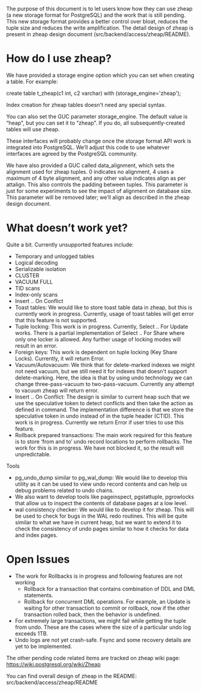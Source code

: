 The purpose of this document is to let users know how they can use zheap (a new
storage format for PostgreSQL) and the work that is still pending.  This new
storage format provides a better control over bloat, reduces the tuple size
and reduces the write amplification. The detail design of zheap is present in
zheap design document (src/backend/access/zheap/README).

How do I use zheap?
===================

We have provided a storage engine option which you can set when creating a table.
For example:

create table t_zheap(c1 int, c2 varchar) with (storage_engine='zheap');

Index creation for zheap tables doesn't need any special syntax.

You can also set the GUC parameter storage_engine.  The default value is
“heap", but you can set it to “zheap”.  If you do, all subsequently-created
tables will use zheap.

These interfaces will probably change once the storage format API work is
integrated into PostgreSQL.  We’ll adjust this code to use whatever interfaces
are agreed by the PostgreSQL community.

We have also provided a GUC called data_alignment, which sets the alignment
used for zheap tuples. 0 indicates no alignment, 4 uses a maximum of 4 byte
alignment, and any other value indicates align as per attalign.  This also
controls the padding between tuples. This parameter is just for some
experiments to see the impact of alignment on database size.  This parameter
will be removed later; we’ll align as described in the zheap design document.

What doesn’t work yet?
======================

Quite a bit.  Currently unsupported features include:

- Temporary and unlogged tables
- Logical decoding
- Serializable isolation
- CLUSTER
- VACUUM FULL
- TID scans
- Index-only scans
- Insert .. On Conflict
- Toast tables:  We would like to store toast table data in zheap, but this is
currently work in progress.  Currently, usage of toast tables will get error
that this feature is not supported.
- Tuple locking: This work is in progress.  Currently, Select .. For Update
works.  There is a partial implementation of Select .. For Share where only
one locker is allowed.  Any further usage of locking modes will result in an
error.
- Foreign keys: This work is dependent on tuple locking (Key Share Locks).
Currently, it will return Error.
- Vacuum/Autovacuum: We think that for delete-marked indexes we might not need
vacuum, but we still need it for indexes that doesn't support delete-marking.
Here, the idea is that by using undo technology we can change
three-pass-vacuum to two-pass-vacuum.  Currently any attempt to vacuum zheap
will return error.
- Insert .. On Conflict: The design is similar to current heap such that we
use the speculative token to detect conflicts and then take the action as
defined in command.  The implementation difference is that we store the
speculative token in undo instead of in the tuple header (CTID). This work is
in progress.  Currently we return Error if user tries to use this feature.
- Rollback prepared transactions: The main work required for this feature is
to store ‘from and to’ undo record locations to perform rollbacks.  The work
for this is in progress.  We have not blocked it, so the result will
unpredictable.

Tools
- pg_undo_dump similar to pg_wal_dump:  We would like to develop this utility
as it can be used to view undo record contents and can help us debug problems
related to undo chains.
- We also want to develop tools like pageinspect, pgstattuple, pgrowlocks that
allow us to inspect the contents of database pages at a low level.
- wal consistency checker: We would like to develop it for zheap.  This will
be used to check for bugs in the WAL redo routines.  This will be quite
similar to what we have in current heap, but we want to extend it to check the
consistency of undo pages similar to how it checks for data and index pages.

Open Issues
===========
- The work for Rollbacks is in progress and following features are not working
   - Rollback for a transaction that contains combination of DDL and DML
statements.
   - Rollback for concurrent DML operations.  For example, an Update is waiting
for other transaction to commit or rollback, now if the other transaction
rolled back, then the behavior is undefined.
- For extremely large transactions, we might fail while getting the tuple from
undo.  These are the cases where the size of a particular undo log exceeds 1TB.
- Undo logs are not yet crash-safe. Fsync and some recovery details are yet to
be implemented.

The other pending code related items are tracked on zheap wiki page:
https://wiki.postgresql.org/wiki/Zheap

You can find overall design of zheap in the README: src/backend/access/zheap/README
